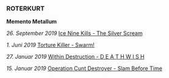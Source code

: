 ### ROTERKURT

**Memento Metallum**

*26. September 2019* [Ice Nine Kills - The Silver Scream](ink-ss.md)

*1. Juni 2019* [Torture Killer - Swarm!](tk-s.md)

*27. Januar 2019* [Within Destruction - D E A T H W I S H](wd-dw.md)

*15. Januar 2019* [Operation Cunt Destroyer - Slam Before Time](ocd-sbt.md)
